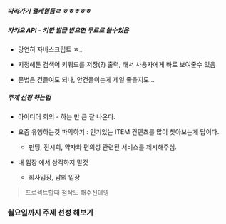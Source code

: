 ##### 따라가기 왤케힘듬ㄹ ㅎㅎㅎㅎㅎ





##### 카카오 API - 키만 발급 받으면 무료로 쓸수있음

- 당연히 자바스크립트 ㅎ..

- 지정해둔 검색어 키워드를 저장(?) 출력, 해서 사용자에게 바로 보여줄수 있음 

- 문법은 건들여도 되나, 안건들이는게 제일 좋을지도...

  

##### 주제 선정 하는법

- 아이디어 회의 - 하는 만 큼 잘 나온다.
- 요즘 유행하는것 파악하기 : 인기있는 ITEM 컨텐츠를 많이 찾아보는게 답이다.
  - 펀딩, 전시회, 약자와 편의성 관련된 서비스를 제시해주심.

- 내 입장 에서 상각하지 말것 
  - 회사입장, 남의 입장

> 프로젝트할때 첨삭도 해주신데영



### 월요일까지 주제 선정 해보기

